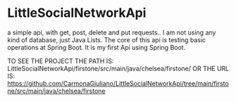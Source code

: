 # LittleSocialNetworkApi
a simple api, with get, post, delete and put requests..
I am not using any kind of database, just Java Lists.
The core of this api is testing basic operations at Spring Boot.
It is my first Api using Spring Boot.

TO SEE THE PROJECT THE PATH IS:
LittleSocialNetworkApi/firstone/src/main/java/chelsea/firstone/
OR THE URL IS:
https://github.com/CarmonaGiuliano/LittleSocialNetworkApi/tree/main/firstone/src/main/java/chelsea/firstone
